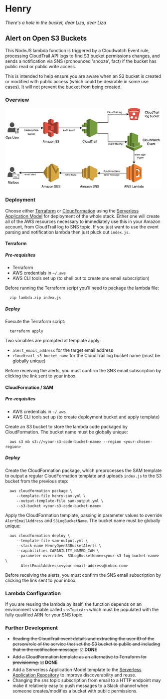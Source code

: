 # Henry
_There's a hole in the bucket, dear Liza, dear Liza_
## Alert on Open S3 Buckets

This NodeJS lambda function is triggered by a Cloudwatch Event rule, processing CloudTrail API logs to find S3 bucket permissions changes, and sends a notification via SNS (pronounced 'snooze', fact) if the bucket has public read or public write access.

This is intended to help ensure you are aware when an S3 bucket is created or modified with public access (which could be desirable in some use cases). It will not prevent the bucket from being created.

### Overview

![Process flow from S3 permission change to email alert](alert_open_s3_buckets.png)

### Deployment

Choose either [Terraform](https://www.terraform.io/docs/providers/aws/) or [CloudFormation](https://aws.amazon.com/cloudformation/getting-started/) using the [Serverless Application Model](https://docs.aws.amazon.com/lambda/latest/dg/serverless_app.html) for deployment of the whole stack. Either one will create all of the AWS resources necessary to immediately use this in your Amazon account, from CloudTrail log to SNS topic. If you just want to use the event parsing and notification lambda then just pluck out `index.js`.

#### Terraform

##### Pre-requisites

- Terraform 
- AWS credentials in `~/.aws`
- AWS CLI tools set up (to shell out to create sns email subscription)

Before running the Terraform script you'll need to package the lambda file:
```
  zip lambda.zip index.js
```

##### Deploy

Execute the Terraform script:
```
  terraform apply
```

Two variables are prompted at template apply:
- `alert_email_address` for the target email address
- `cloudtrail_s3_bucket_name` for the CloudTrail log bucket name (must be globally unique)

Before receiving the alerts, you must confirm the SNS email subscription by clicking the link sent to your inbox.


#### CloudFormation / SAM

##### Pre-requisites

- AWS credentials in `~/.aws`
- AWS CLI tools set up (to create deployment bucket and apply template)

Create an S3 bucket to store the lambda code packaged by CloudFormation. The bucket name must be globally unique:
```
  aws s3 mb s3://<your-s3-code-bucket-name> --region <your-chosen-region>
```

##### Deploy

Create the CloudFormation package, which preprocesses the SAM template to output a regular CloudFormation template and uploads `index.js` to the S3 bucket from the previous step:
```
  aws cloudformation package \
     --template-file henry-sam.yml \
     --output-template-file sam-output.yml \
     --s3-bucket <your-s3-code-bucket-name>
```

Apply the CloudFormation template, passing in parameter values to override `AlertEmailAddress` and `S3LogBucketName`. The bucket name must be globally unique:
```
  aws cloudformation deploy \
     --template-file sam-output.yml \
     --stack-name HenryOpenS3BucketAlerts \
     --capabilities CAPABILITY_NAMED_IAM \
     --parameter-overrides  S3LogBucketName=<your-s3-log-bucket-name> \
       AlertEmailAddress=<your-email-address@inbox.com>
```

Before receiving the alerts, you must confirm the SNS email subscription by clicking the link sent to your inbox.

### Lambda Configuration

If you are reusing the lambda by itself, the function depends on an environment variable called `snsTopicArn` which must be populated with the fully qualified ARN for your SNS topic.

### Further Development

- ~~Reading the CloudTrail event details and extracting the user ID of the person/role of the service that set the S3 bucket to public and including that in the notification message.~~ ☑️ **DONE**
- ~~Add a CloudFormation template as an alternative to Terraform for provisioning.~~ ☑️ **DONE**
- Add a Serverless Application Model template to the [Serverless Application Repository](https://aws.amazon.com/blogs/aws/now-available-aws-serverless-application-repository/) to improve discoverability and reuse.
- Changing the sns topic subscription from email to a HTTP endpoint may make it relatively easy to push messages to a Slack channel when someone creates/modifies a bucket with public permissions.